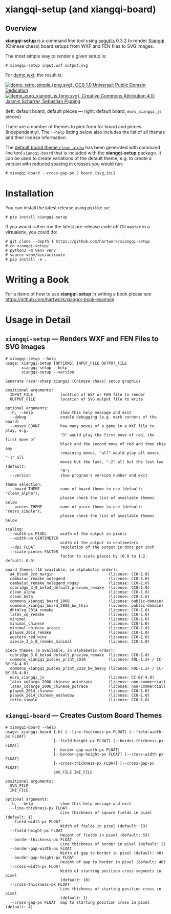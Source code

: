 # xiangqi-setup (and xiangqi-board)

## Overview

**xiangqi-setup** is a command line tool using [svgutils](https://pypi.org/project/svgutils/) 0.3.2 to
render [Xiangqi](https://en.wikipedia.org/wiki/Xiangqi) (Chinese chess) board setups from WXF and FEN files to SVG images.

The most simple way to render a given setup is:

```console
# xiangqi-setup input.wxf output.svg
```

For [demo.wxf](https://github.com/hartwork/xiangqi-setup/blob/master/doc/demo.wxf), the result is:

[![](https://raw.githubusercontent.com/hartwork/xiangqi-setup/master/doc/demo_retro_simple.png "demo_retro_simple.{png,svg}, CC0 1.0 Universal: Public Domain Dedication")](https://github.com/hartwork/xiangqi-setup/blob/master/doc/demo_retro_simple.svg)
[![](https://raw.githubusercontent.com/hartwork/xiangqi-setup/master/doc/demo_euro_xiangqi_js.png "demo_euro_xiangqi_js.{png,svg}, Creative Commons Attribution 4.0: Jasmin Scharrer, Sebastian Pipping")](https://github.com/hartwork/xiangqi-setup/blob/master/doc/demo_euro_xiangqi_js.svg)

(left: default board, default pieces — right: default board, `euro_xiangqi_js` pieces)

There are a number of themes to pick from for board and pieces (independently).
The `--help` listing below also includes the list of all themes
and their license information.

The [default board theme `clean_alpha`](https://github.com/hartwork/xiangqi-setup/blob/master/xiangqi_setup/themes/board/clean_alpha/board.svg)
has been generated with command line tool `xiangqi-board`
that is included with the **xiangqi-setup** package.  It can be used to create
variations of the detault theme, e.g. to create a version with reduced spacing
in crosses you would run:

```console
# xiangqi-board --cross-gap-px 2 board.{svg,ini}
```


# Installation

You can install the latest release using pip like so:

```console
# pip install xiangqi-setup
```

If you would rather run the latest pre-release code off Git `master` in a virtualenv, you could do:

```console
# git clone --depth 1 https://github.com/hartwork/xiangqi-setup
# cd xiangqi-setup/
# python3 -m venv venv
# source venv/bin/activate
# pip install -e .
```


# Writing a Book

For a demo of how to use **xiangqi-setup** in writing a book
please see https://github.com/hartwork/xiangqi-book-example .


# Usage in Detail

## `xiangqi-setup` — Renders WXF and FEN Files to SVG Images

```console
# xiangqi-setup --help
usage: xiangqi-setup [OPTIONS] INPUT_FILE OUTPUT_FILE
       xiangqi-setup --help
       xiangqi-setup --version

Generate razor-sharp Xiangqi (Chinese chess) setup graphics

positional arguments:
  INPUT_FILE            location of WXF or FEN file to render
  OUTPUT_FILE           location of SVG output file to write

optional arguments:
  -h, --help            show this help message and exit
  --debug               enable debugging (e.g. mark corners of the board)
  --moves COUNT         how many moves of a game in a WXF file to play, e.g.
                        "3" would play the first move of red, the first move of
                        black and the second move of red and then skip any
                        remaining moves, "all" would play all moves, "-1" all
                        moves but the last, "-2" all but the last two (default:
                        "0")
  --version             show program's version number and exit

theme selection:
  --board THEME         name of board theme to use (default: "clean_alpha");
                        please check the list of available themes below
  --pieces THEME        name of piece theme to use (default: "retro_simple");
                        please check the list of available themes below

scaling:
  --width-px PIXEL      width of the output in pixels
  --width-cm CENTIMETER
                        width of the output in centimeters
  --dpi FLOAT           resolution of the output in dots per inch
  --scale-pieces FACTOR
                        factor to scale pieces by (0.0 to 1.2, default: 0.9)

board themes (16 available, in alphabetic order):
  a4_blank_2cm_margin                        (license: CC0-1.0)
  cambaluc_remake_nolegend                   (license: CC0-1.0)
  cambaluc_remake_nolegend_nogap             (license: CC0-1.0)
  ccbridge_3_0_beta4_default_preview_remake  (license: CC0-1.0)
  clean_alpha                                (license: CC0-1.0)
  clean_beta                                 (license: CC0-1.0)
  commons_xiangqi_board_2008                 (license: public-domain)
  commons_xiangqi_board_2008_bw_thin         (license: public-domain)
  dhtmlxq_2014_remake                        (license: CC0-1.0)
  latex_xq_remake                            (license: CC0-1.0)
  minimal                                    (license: CC0-1.0)
  minimal_chinese                            (license: CC0-1.0)
  minimal_chinese_arabic                     (license: CC0-1.0)
  playok_2014_remake                         (license: CC0-1.0)
  western_red_wine                           (license: CC0-1.0)
  xiexie_2_5_0_remake_minimal                (license: CC0-1.0)

piece themes (9 available, in alphabetic order):
  ccbridge_3_0_beta4_default_preview_remake  (license: CC0-1.0)
  commons_xiangqi_pieces_print_2010          (license: FDL-1.2+ / CC-BY-SA-4.0)
  commons_xiangqi_pieces_print_2010_bw_heavy (license: FDL-1.2+ / CC-BY-SA-4.0)
  euro_xiangqi_js                            (license: CC-BY-4.0)
  latex_xqlarge_2006_chinese_autotrace       (license: non-commercial)
  latex_xqlarge_2006_chinese_potrace         (license: non-commercial)
  playok_2014_chinese                        (license: CC0-1.0)
  playok_2014_chinese_noshadow               (license: CC0-1.0)
  retro_simple                               (license: CC0-1.0)
```


## `xiangqi-board` — Creates Custom Board Themes

```console
# xiangqi-board --help
usage: xiangqi-board [-h] [--line-thickness-px FLOAT] [--field-width-px FLOAT]
                     [--field-height-px FLOAT] [--border-thickness-px FLOAT]
                     [--border-gap-width-px FLOAT]
                     [--border-gap-height-px FLOAT] [--cross-width-px FLOAT]
                     [--cross-thickness-px FLOAT] [--cross-gap-px FLOAT]
                     SVG_FILE INI_FILE

positional arguments:
  SVG_FILE
  INI_FILE

optional arguments:
  -h, --help            show this help message and exit
  --line-thickness-px FLOAT
                        Line thickness of square fields in pixel (default: 1)
  --field-width-px FLOAT
                        Width of fields in pixel (default: 53)
  --field-height-px FLOAT
                        Height of fields in pixel (default: 53)
  --border-thickness-px FLOAT
                        Line thickness of border in pixel (default: 2)
  --border-gap-width-px FLOAT
                        Widtn of gap to border in pixel (default: 40)
  --border-gap-height-px FLOAT
                        Height of gap to border in pixel (default: 40)
  --cross-width-px FLOAT
                        Width of starting position cross segments in pixel
                        (default: 10)
  --cross-thickness-px FLOAT
                        Line thickness of starting position cross in pixel
                        (default: 1)
  --cross-gap-px FLOAT  Gap to starting position cross in pixel (default: 4)
```
